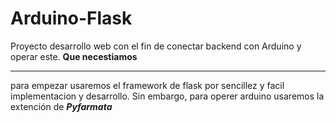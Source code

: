 # Arduino-Flask
Proyecto  desarrollo web con el fin de conectar backend con Arduino y operar este.
**Que necestiamos**
***
para empezar usaremos el framework de flask por sencillez y facil implementacion y desarrollo.
Sin embargo, para operer arduino usaremos la extención de ***Pyfarmata***
